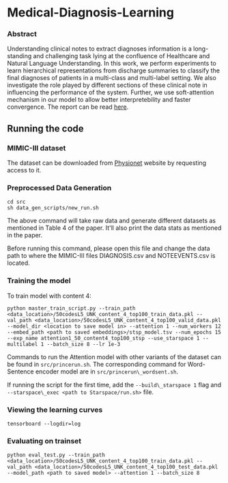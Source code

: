 # Medical-Diagnosis-Learning### AbstractUnderstanding clinical notes to extract diagnoses information is a long-standing and challenging task lying at the confluence of Healthcare and Natural Language Understanding. In this work, we perform experiments to learn hierarchical representations from discharge summaries to classify the final diagnoses of patients in a multi-class and multi-label setting. We also investigate the role played by different sections of these clinical note in influencing the performance of the system. Further, we use soft-attention mechanism in our model to allow better interpretebility and faster convergence. The report can be read [here]().## Running the code### MIMIC-III datasetThe dataset can be downloaded from [Physionet](https://mimic.physionet.org/gettingstarted/access/) website by requesting access to it.### Preprocessed Data Generation```cd srcsh data_gen_scripts/new_run.sh```The above command will take raw data and generate different datasets as mentioned in Table 4 of the paper. It'll also print the data stats as mentioned in the paper.Before running this command, please open this file and change the data path to where the MIMIC-III files DIAGNOSIS.csv and NOTEEVENTS.csv is located. ### Training the modelTo train model with content 4:```python master_train_script.py --train_path <data_location>/50codesL5_UNK_content_4_top100_train_data.pkl --val_path <data_location>/50codesL5_UNK_content_4_top100_valid_data.pkl --model_dir <location to save model in> --attention 1 --num_workers 12 --embed_path <path to saved embeddings>/stsp_model.tsv --num_epochs 15 --exp_name attention1_50_content4_top100_stsp --use_starspace 1 --multilabel 1 --batch_size 8 --lr 1e-3```Commands to run the Attention model with other variants of the dataset can be found in `src/princerun.sh`. The corresponding command for Word-Sentence encoder model are in `src/princerun\_wordsent.sh`.If running the script for the first time, add the `--build\_starspace 1` flag and `--starspace\_exec <path to Starspace/run.sh>` file. ### Viewing the learning curves```tensorboard --logdir=log```### Evaluating on trainset```python eval_test.py --train_path <data_location>/50codesL5_UNK_content_4_top100_train_data.pkl --val_path <data_location>/50codesL5_UNK_content_4_top100_test_data.pkl --model_path <path to saved model> --attention 1 --batch_size 8 ```